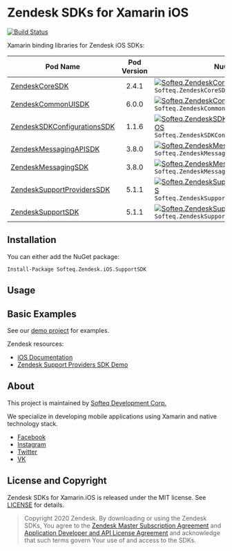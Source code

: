 # Zendesk SDKs for Xamarin iOS

[![Build Status](https://dev.azure.com/SofteqDevelopment/mapbox-xamarin/_apis/build/status/zendesk-xamarin-ios-dev?branchName=feature%2Fnugets)](https://dev.azure.com/SofteqDevelopment/mapbox-xamarin/_build/latest?definitionId=168&branchName=feature%2Fnugets)

Xamarin binding libraries for Zendesk iOS SDKs:

Pod Name     |   Pod Version   |   NuGet
-------------------|:------------------:|-----------
[ZendeskCoreSDK](https://cocoapods.org/pods/ZendeskCoreSDK) | 2.4.1 | [![Softeq.ZendeskCoreSDK.iOS](https://buildstats.info/nuget/Softeq.ZendeskCoreSDK.iOS?includePreReleases=true)](https://www.nuget.org/packages/Softeq.ZendeskCoreSDK.iOS) `Softeq.ZendeskCoreSDK.iOS`
[ZendeskCommonUISDK](https://cocoapods.org/pods/ZendeskCommonUISDK) | 6.0.0 | [![Softeq.ZendeskCommonUISDK.iOS](https://buildstats.info/nuget/Softeq.ZendeskCommonUISDK.iOS?includePreReleases=true)](https://www.nuget.org/packages/Softeq.ZendeskCommonUISDK.iOS) `Softeq.ZendeskCommonUISDK.iOS`
[ZendeskSDKConfigurationsSDK](https://cocoapods.org/pods/ZendeskSDKConfigurationsSDK) | 1.1.6 | [![Softeq.ZendeskSDKConfigurationsSDK.iOS](https://buildstats.info/nuget/Softeq.ZendeskSDKConfigurationsSDK.iOS?includePreReleases=true)](https://www.nuget.org/packages/Softeq.ZendeskSDKConfigurationsSDK.iOS) `Softeq.ZendeskSDKConfigurationsSDK.iOS`
[ZendeskMessagingAPISDK](https://cocoapods.org/pods/ZendeskMessagingAPISDK) | 3.8.0 | [![Softeq.ZendeskMessagingAPISDK.iOS](https://buildstats.info/nuget/Softeq.ZendeskMessagingAPISDK.iOS?includePreReleases=true)](https://www.nuget.org/packages/Softeq.ZendeskMessagingAPISDK.iOS) `Softeq.ZendeskMessagingAPISDK.iOS`
[ZendeskMessagingSDK](https://cocoapods.org/pods/ZendeskMessagingSDK) | 3.8.0 | [![Softeq.ZendeskMessagingSDK.iOS](https://buildstats.info/nuget/Softeq.ZendeskMessagingSDK.iOS?includePreReleases=true)](https://www.nuget.org/packages/Softeq.ZendeskMessagingSDK.iOS) `Softeq.ZendeskMessagingSDK.iOS`
[ZendeskSupportProvidersSDK](https://cocoapods.org/pods/ZendeskSupportProvidersSDK) | 5.1.1 | [![Softeq.ZendeskSupportProvidersSDK.iOS](https://buildstats.info/nuget/Softeq.ZendeskSupportProvidersSDK.iOS?includePreReleases=true)](https://www.nuget.org/packages/Softeq.ZendeskSupportProvidersSDK.iOS) `Softeq.ZendeskSupportProvidersSDK.iOS`
[ZendeskSupportSDK](https://cocoapods.org/pods/ZendeskSupportSDK) | 5.1.1 | [![Softeq.ZendeskSupportSDK.iOS](https://buildstats.info/nuget/Softeq.ZendeskSupportSDK.iOS?includePreReleases=true)](https://www.nuget.org/packages/Softeq.ZendeskSupportSDK.iOS) `Softeq.ZendeskSupportSDK.iOS`

## Installation

You can either add the NuGet package:

```
Install-Package Softeq.Zendesk.iOS.SupportSDK
```

## Usage

## Basic Examples

See our [demo project](/Zendesk) for examples.

Zendesk resources:

- [iOS Documentation](https://developer.zendesk.com/documentation/zendesk-sdks/sdks/ios/getting_started/)
- [Zendesk Support Providers SDK Demo](https://github.com/zendesk/ios_sdk_demo_apps/tree/master/SupportSDKSamples)

## About

This project is maintained by [Softeq Development Corp.](https://www.softeq.com/)

We specialize in developing mobile applications using Xamarin and native technology stack.

- [Facebook](https://web.facebook.com/Softeq.by/)
- [Instagram](https://www.instagram.com/softeq/)
- [Twitter](https://twitter.com/Softeq)
- [VK](https://vk.com/club21079655)

## License and Copyright

Zendesk SDKs for Xamarin.iOS is released under the MIT license. See [LICENSE](LICENSE) for details.

> Copyright 2020 Zendesk. By downloading or using the Zendesk SDKs, You agree to the [Zendesk Master Subscription Agreement](https://www.zendesk.com/company/customers-partners/#master-subscription-agreement) and [Application Developer and API License Agreement](https://www.zendesk.com/company/customers-partners/#application-developer-api-license-agreement) and acknowledge that such terms govern Your use of and access to the SDKs.
